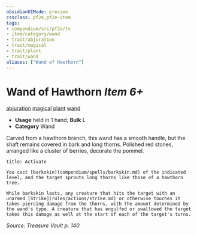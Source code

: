 ```yaml
---
obsidianUIMode: preview
cssclass: pf2e,pf2e-item
tags:
- compendium/src/pf2e/tv
- item/category/wand
- trait/abjuration
- trait/magical
- trait/plant
- trait/wand
aliases: ["Wand of Hawthorn"]
---
```

# Wand of Hawthorn *Item 6+*  
[abjuration](rules/traits/abjuration.md "Abjuration School Trait")  [magical](rules/traits/magical.md "Magical Item Trait")  [plant](rules/traits/plant.md "Plant Creature Type Trait")  [wand](rules/traits/wand.md "Wand Item Trait")  

- **Usage** held in 1 hand; **Bulk** L
- **Category** Wand

Carved from a hawthorn branch, this wand has a smooth handle, but the shaft remains covered in bark and long thorns. Polished red stones, arranged like a cluster of berries, decorate the pommel.

```ad-embed-ability
title: Activate

You cast [barkskin](compendium/spells/barkskin.md) of the indicated level, and the target sprouts long thorns like those of a hawthorn tree.

While barkskin lasts, any creature that hits the target with an unarmed [Strike](rules/actions/strike.md) or otherwise touches it takes piercing damage from the thorns, with the amount determined by the wand's type. A creature that has engulfed or swallowed the target takes this damage as well at the start of each of the target's turns.
```

*Source: Treasure Vault p. 140*